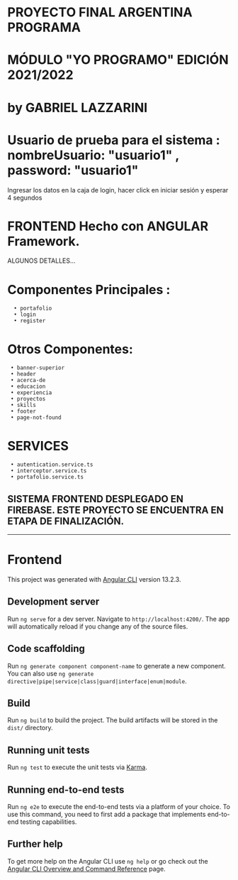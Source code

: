 # PROYECTO FINAL ARGENTINA PROGRAMA
# MÓDULO "YO PROGRAMO" EDICIÓN 2021/2022
# by GABRIEL LAZZARINI

# Usuario de prueba para el sistema : nombreUsuario: "usuario1" , password: "usuario1"  
Ingresar los datos en la caja de login, hacer click en iniciar sesión y esperar 4 segundos 

# FRONTEND Hecho con ANGULAR Framework.

ALGUNOS DETALLES...

# Componentes Principales : 
      • portafolio
      • login
      • register
      
# Otros Componentes:
     • banner-superior
     • header
     • acerca-de
     • educacion
     • experiencia
     • proyectos
     • skills
     • footer
     • page-not-found
     
# SERVICES 
     • autentication.service.ts
     • interceptor.service.ts
     • portafolio.service.ts       


  SISTEMA FRONTEND DESPLEGADO EN FIREBASE.
  ESTE PROYECTO SE ENCUENTRA EN ETAPA DE FINALIZACIÓN.
--------------------------------------------------------------------------------------------------------
--------------------------------------------------------------------------------------------------------

# Frontend

This project was generated with [Angular CLI](https://github.com/angular/angular-cli) version 13.2.3.

## Development server

Run `ng serve` for a dev server. Navigate to `http://localhost:4200/`. The app will automatically reload if you change any of the source files.

## Code scaffolding

Run `ng generate component component-name` to generate a new component. You can also use `ng generate directive|pipe|service|class|guard|interface|enum|module`.

## Build

Run `ng build` to build the project. The build artifacts will be stored in the `dist/` directory.

## Running unit tests

Run `ng test` to execute the unit tests via [Karma](https://karma-runner.github.io).

## Running end-to-end tests

Run `ng e2e` to execute the end-to-end tests via a platform of your choice. To use this command, you need to first add a package that implements end-to-end testing capabilities.

## Further help

To get more help on the Angular CLI use `ng help` or go check out the [Angular CLI Overview and Command Reference](https://angular.io/cli) page.
